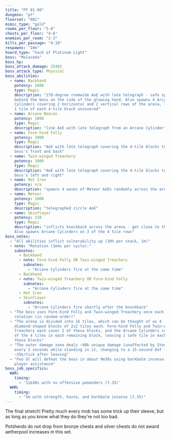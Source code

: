 ```yaml
---
title: "PT 81-90"
dungeon: "pt"
floorset: "081"
mimic_type: "gold"
rooms_per_floor: "5-8"
chests_per_floor: "4-6"
enemies_per_room: "2-3"
kills_per_passage: "4-10"
respawns: "10m"
hoard_type: "Sack of Platinum Light"
boss: "Malacoda"
boss_hp:
boss_attack_damage: 25492
boss_attack_type: Physical
boss_abilities:
  - name: Backhand
    potency: 1000
    type: Magic
    description: "270-degree roomwide AoE with late telegraph - safe spot is
    behind the boss on the side of the glowing hand. Also spawns 4 Arcane
    Cylinders covering 2 horizontal and 2 vertical rows of the arena, leaving
    1 tile of each 4-tile block uncovered"
  - name: Arcane Beacon
    potency: 1000
    type: Magic
    description: "line AoE with late telegraph from an Arcane Cylinder"
  - name: Fore-hind Folly
    potency: 1000
    type: Magic
    description: "AoE with late telegraph covering the 4-tile blocks to the
    boss's front and back"
  - name: Twin-winged Treachery
    potency: 1000
    type: Magic
    description: "AoE with late telegraph covering the 4-tile blocks to the
    boss's left and right"
  - name: Hot Iron
    potency: n/a
    description: "spawns 4 waves of Meteor AoEs randomly across the arena"
  - name: Meteor
    potency: 1000
    type: Magic
    description: "telegraphed circle AoE"
  - name: Skinflayer
    potency: 150
    type: Magic
    description: "inflicts knockback across the arena - get close to the boss.
    Also spawns Arcane Cylinders on 3 of the 4 tile rows"
boss_notes:
  - "All abilities inflict vulnerability up (30% per stack, 1m)"
  - note: "Rotation (1m4s per cycle):"
    subnotes:
      - Backhand
      - note: Fore-hind Folly OR Twin-winged Treachery
        subnotes:
          - "Arcane Cylinders fire at the same time"
      - Backhand
      - note: Twin-winged Treachery OR Fore-hind Folly
        subnotes:
          - "Arcane Cylinders fire at the same time"
      - Hot Iron
      - Skinflayer
        subnotes:
          - "Arcane Cylinders fire shortly after the knockback"
  - "The boss uses Fore-hind Folly and Twin-winged Treachery once each per
    rotation (in random order)"
  - "The arena is divided into 16 tiles, which can be thought of as 4
    diamond-shaped blocks of 2x2 tiles each. Fore-hind Folly and Twin-winged
    Treachery each cover 2 of these blocks, and the Arcane Cylinders cover 3
    of the 4 tiles in each remaining block, leaving 1 safe tile in each of
    those blocks"
  - "The outer damage zone deals ~90k unique damage (unaffected by Steel)
    every 3 seconds while standing in it, changing to a 15-second DoT for
    ~35k/tick after leaving"
  - "Feo Ul will defeat the boss in about 9m30s using barkbalm incense with no
    player assistance"
boss_job_specifics:
  WAR:
    timing:
      - '11m30s with no offensive pomanders (7.35)'
  WHM:
    timing:
      - "5m with strength, haste, and barkbalm incense (7.35)"
---
```


The final stretch! Pretty much every mob has some trick up their sleeve, but
as long as you know what they do they're not too bad.

Potsherds do not drop from bronze chests and silver chests do not award
aetherpool increases in this set.
